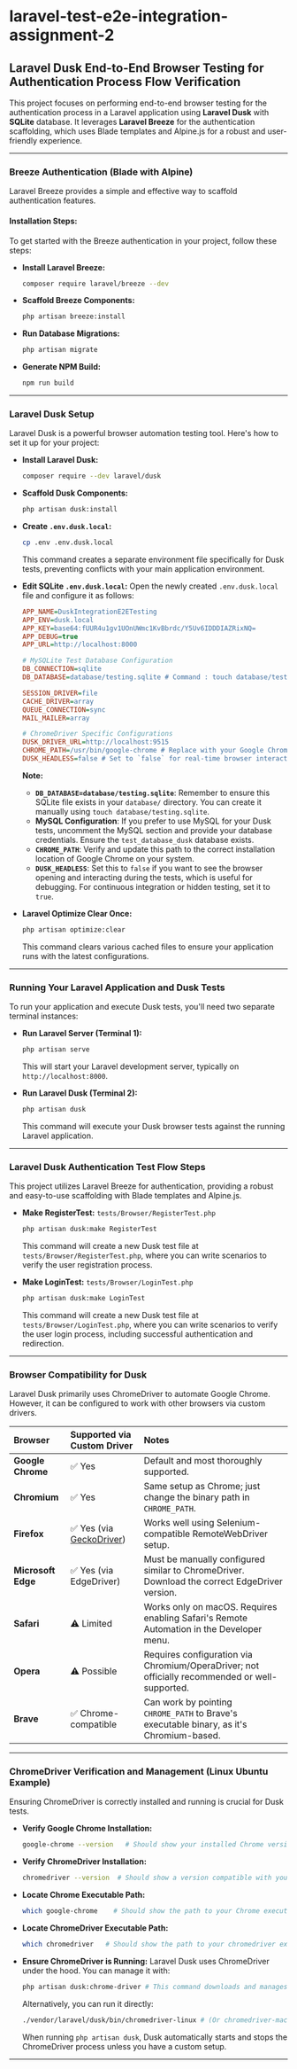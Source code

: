 # laravel-test-e2e-integration-assignment-2

## Laravel Dusk End-to-End Browser Testing for Authentication Process Flow Verification

This project focuses on performing end-to-end browser testing for the authentication process in a Laravel application using **Laravel Dusk** with **SQLite** database. It leverages **Laravel Breeze** for the authentication scaffolding, which uses Blade templates and Alpine.js for a robust and user-friendly experience.

---

### Breeze Authentication (Blade with Alpine)

Laravel Breeze provides a simple and effective way to scaffold authentication features.

#### Installation Steps:

To get started with the Breeze authentication in your project, follow these steps:

-   **Install Laravel Breeze:**

    ```bash
    composer require laravel/breeze --dev
    ```

-   **Scaffold Breeze Components:**

    ```bash
    php artisan breeze:install
    ```

-   **Run Database Migrations:**

    ```bash
    php artisan migrate
    ```

-   **Generate NPM Build:**

    ```bash
    npm run build
    ```

---

### Laravel Dusk Setup

Laravel Dusk is a powerful browser automation testing tool. Here's how to set it up for your project:

-   **Install Laravel Dusk:**
    ```bash
    composer require --dev laravel/dusk
    ```
-   **Scaffold Dusk Components:**
    ```bash
    php artisan dusk:install
    ```
-   **Create `.env.dusk.local`:**

    ```bash
    cp .env .env.dusk.local
    ```

    This command creates a separate environment file specifically for Dusk tests, preventing conflicts with your main application environment.

-   **Edit SQLite `.env.dusk.local`:**
    Open the newly created `.env.dusk.local` file and configure it as follows:

    ```ini
    APP_NAME=DuskIntegrationE2ETesting
    APP_ENV=dusk.local
    APP_KEY=base64:fUUR4u1gv1UOnUWmc1KvBbrdc/Y5Uv6IDDDIAZRixNQ=
    APP_DEBUG=true
    APP_URL=http://localhost:8000

    # MySQLite Test Database Configuration
    DB_CONNECTION=sqlite
    DB_DATABASE=database/testing.sqlite # Command : touch database/testing.sqlite

    SESSION_DRIVER=file
    CACHE_DRIVER=array
    QUEUE_CONNECTION=sync
    MAIL_MAILER=array

    # ChromeDriver Specific Configurations
    DUSK_DRIVER_URL=http://localhost:9515
    CHROME_PATH=/usr/bin/google-chrome # Replace with your Google Chrome browser path
    DUSK_HEADLESS=false # Set to `false` for real-time browser interaction during tests; `true` for hidden background testing.
    ```

    **Note:**
    * **`DB_DATABASE=database/testing.sqlite`**: Remember to ensure this SQLite file exists in your `database/` directory. You can create it manually using `touch database/testing.sqlite`.
    * **MySQL Configuration**: If you prefer to use MySQL for your Dusk tests, uncomment the MySQL section and provide your database credentials. Ensure the `test_database_dusk` database exists.
    * **`CHROME_PATH`**: Verify and update this path to the correct installation location of Google Chrome on your system.
    * **`DUSK_HEADLESS`**: Set this to `false` if you want to see the browser opening and interacting during the tests, which is useful for debugging. For continuous integration or hidden testing, set it to `true`.

-   **Laravel Optimize Clear Once:**

    ```bash
    php artisan optimize:clear
    ```

    This command clears various cached files to ensure your application runs with the latest configurations.

---

### Running Your Laravel Application and Dusk Tests

To run your application and execute Dusk tests, you'll need two separate terminal instances:

-   **Run Laravel Server (Terminal 1):**

    ```bash
    php artisan serve
    ```

    This will start your Laravel development server, typically on `http://localhost:8000`.

-   **Run Laravel Dusk (Terminal 2):**
    ```bash
    php artisan dusk
    ```
    This command will execute your Dusk browser tests against the running Laravel application.

---

### Laravel Dusk Authentication Test Flow Steps

This project utilizes Laravel Breeze for authentication, providing a robust and easy-to-use scaffolding with Blade templates and Alpine.js.

-   **Make RegisterTest:** `tests/Browser/RegisterTest.php`
    ```bash
    php artisan dusk:make RegisterTest
    ```
    This command will create a new Dusk test file at `tests/Browser/RegisterTest.php`, where you can write scenarios to verify the user registration process.

-   **Make LoginTest:** `tests/Browser/LoginTest.php`
    ```bash
    php artisan dusk:make LoginTest
    ```
    This command will create a new Dusk test file at `tests/Browser/LoginTest.php`, where you can write scenarios to verify the user login process, including successful authentication and redirection.

---

### Browser Compatibility for Dusk

Laravel Dusk primarily uses ChromeDriver to automate Google Chrome. However, it can be configured to work with other browsers via custom drivers.

| Browser            | Supported via Custom Driver                                       | Notes                                                                                              |
| :----------------- | :---------------------------------------------------------------- | :------------------------------------------------------------------------------------------------- |
| **Google Chrome** | ✅ Yes                                                            | Default and most thoroughly supported.                                                             |
| **Chromium** | ✅ Yes                                                            | Same setup as Chrome; just change the binary path in `CHROME_PATH`.                                |
| **Firefox** | ✅ Yes (via [GeckoDriver](https://github.com/mozilla/geckodriver)) | Works well using Selenium-compatible RemoteWebDriver setup.                                        |
| **Microsoft Edge** | ✅ Yes (via EdgeDriver)                                           | Must be manually configured similar to ChromeDriver. Download the correct EdgeDriver version.      |
| **Safari** | ⚠️ Limited                                                        | Works only on macOS. Requires enabling Safari's Remote Automation in the Developer menu.           |
| **Opera** | ⚠️ Possible                                                       | Requires configuration via Chromium/OperaDriver; not officially recommended or well-supported.     |
| **Brave** | ✅ Chrome-compatible                                              | Can work by pointing `CHROME_PATH` to Brave's executable binary, as it's Chromium-based.          |

---

### ChromeDriver Verification and Management (Linux Ubuntu Example)

Ensuring ChromeDriver is correctly installed and running is crucial for Dusk tests.

-   **Verify Google Chrome Installation:**
    ```bash
    google-chrome --version   # Should show your installed Chrome version (e.g., Google Chrome 138.0.x.x)
    ```

-   **Verify ChromeDriver Installation:**
    ```bash
    chromedriver --version  # Should show a version compatible with your Chrome (e.g., ChromeDriver 138.0.x.x)
    ```

-   **Locate Chrome Executable Path:**
    ```bash
    which google-chrome    # Should show the path to your Chrome executable (e.g., /usr/bin/google-chrome)
    ```

-   **Locate ChromeDriver Executable Path:**
    ```bash
    which chromedriver   # Should show the path to your chromedriver executable (e.g., /usr/local/bin/chromedriver)
    ```

-   **Ensure ChromeDriver is Running:**
    Laravel Dusk uses ChromeDriver under the hood. You can manage it with:
    ```bash
    php artisan dusk:chrome-driver # This command downloads and manages the ChromeDriver for you.
    ```
    Alternatively, you can run it directly:
    ```bash
    ./vendor/laravel/dusk/bin/chromedriver-linux # (Or chromedriver-mac, chromedriver-win.exe depending on your OS)
    ```
    When running `php artisan dusk`, Dusk automatically starts and stops the ChromeDriver process unless you have a custom setup.

---